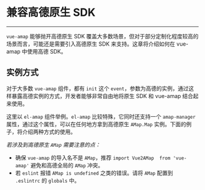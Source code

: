 # 兼容高德原生 SDK

---

`vue-amap` 能够抛开高德原生 SDK 覆盖大多数场景，但对于部分定制化程度较高的场景而言，可能还是需要引入高德原生 SDK 来支持。这章将介绍如何在 vue-amap 中使用高德 SDK。


## 实例方式

对于大多数 `vue-amap` 组件，都有 `init` 这个 `event`，参数为高德的实例，通过这样暴露高德实例的方式，开发者能够非常自由地将原生 SDK 和 vue-amap 结合起来使用。

这里以 `el-amap` 组件举例。`el-amap` 比较特殊，它同时还支持一个 `amap-manager` 属性，通过这个属性，可以在任何地方拿到高德原生 `AMap.Map` 实例。下面的例子，将介绍两种方式的使用。

*若涉及到高德原生 `AMap` 需要注意的点：*

* 确保 `vue-amap` 的导入名不是 `AMap`，推荐 `import Vue2AMap  from 'vue-amap'` 避免和高德全局的 `AMap` 冲突。
* 若 `eslint` 报错 `AMap is undefined` 之类的错误。请将 `AMap` 配置到 `.eslintrc` 的 `globals` 中。

<vuep template="#example"></vuep>

<script v-pre type="text/x-template" id="example">

  <template>
    <div class="amap-page-container">
      <el-amap vid="amapDemo"  :center="center" :amap-manager="amapManager" :zoom="zoom" :events="events" class="amap-demo">
      </el-amap>

      <div class="toolbar">
        <button @click="add()">add marker</button>
      </div>
    </div>
  </template>

  <style>
    .amap-demo {
      height: 300px;
    }
  </style>

  <script>
    // NPM 方式
    // import { AMapManager } from 'vue-amap';
    // CDN 方式
    let amapManager = new Vue2AMap .AMapManager();
    module.exports = {
      data: function() {
        return {
          zoom: 12,
          center: [121.59996, 31.197646],
          amapManager,
          events: {
            init(o) {
              let marker = new AMap.Marker({
                position: [121.59996, 31.197646]
              });

              marker.setMap(o);
            }
          }
        };
      },

      methods: {
        add() {
          let o = amapManager.getMap();
          let marker = new AMap.Marker({
            position: [121.59996, 31.177646]
          });

          marker.setMap(o);
        }
      }
    };
  </script>

</script>
